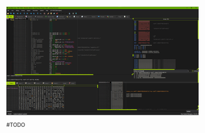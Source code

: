 ![ThunderCls's Acid Lime Theme remixed](https://github.com/ScyllaHide/X64dbg_Acid_Lime_Theme_Remixed/blob/master/Screen_small.png)

#TODO